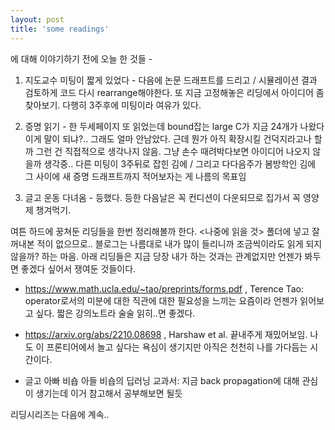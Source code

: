 ```yaml
---
layout: post
title: 'some readings'
---
```


에 대해 이야기하기 전에 오늘 한 것들 - 

1. 지도교수 미팅이 짧게 있었다 - 다음에 논문 드래프트를 드리고 / 시뮬레이션 결과 검토하게 코드 다시 rearrange해야한다. 또 지금 고정해놓은 리딩에서 아이디어 좀 찾아보기. 다행히 3주후에 미팅이라 여유가 있다.
 
2. 증명 읽기 - 한 두세페이지 또 읽었는데 bound잡는 large C가 지금 24개가 나왔다 이게 말이 되냐?.. 그래도 얼마 안남았다. 근데 뭔가 아직 확장시킬 건덕지라고나 할까 그런 건 직접적으로 생각나지 않음. 그냥 손수 때려박다보면 아이디어 나오지 않을까 생각중.. 다른 미팅이 3주뒤로 잡힌 김에 / 그리고 다다음주가 봄방학인 김에 그 사이에 새 증명 드래프트까지 적어보자는 게 나름의 목표임

3. 글고 운동 다녀옴 - 등했다. 등한 다음날은 꼭 컨디션이 다운되므로 집가서 꼭 영양제 챙겨먹기.

여튼 하드에 꿍쳐둔 리딩들을 한번 정리해볼까 한다. <나중에 읽을 것> 폴더에 넣고 잘 꺼내본 적이 없으므로.. 블로그는 나름대로 내가 많이 들리니까 조금씩이라도 읽게 되지 않을까? 하는 마음. 아래 리딩들은 지금 당장 내가 하는 것과는 관계없지만 언젠가 봐두면 좋겠다 싶어서 쟁여둔 것들이다. 


- https://www.math.ucla.edu/~tao/preprints/forms.pdf <Differential Forms and Integration>, Terence Tao: operator로서의 미분에 대한 직관에 대한 필요성을 느끼는 요즘이라 언젠가 읽어보고 싶다. 짧은 강의노트라 술술 읽히..면 좋겠다.

- https://arxiv.org/abs/2210.08698 <A Design-Based Riesz Representation Framework for Randomized Experiments>, Harshaw et al. 끝내주게 재밌어보임. 나도 이 프론티어에서 놀고 싶다는 욕심이 생기지만 아직은 천천히 나를 가다듬는 시간이다.  

- 글고 아빠 비숍 아들 비숍의 딥러닝 교과서: 지금 back propagation에 대해 관심이 생기는데 이거 참고해서 공부해보면 될듯


리딩시리즈는 다음에 계속..

